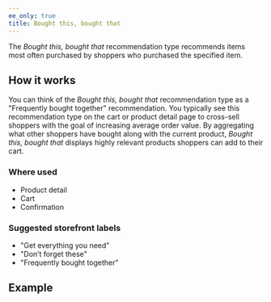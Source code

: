 ```yaml
---
ee_only: true
title: Bought this, bought that
---
```


The _Bought this, bought that_ recommendation type recommends items most often purchased by shoppers who purchased the specified item.

## How it works

You can think of the _Bought this, bought that_ recommendation type as a "Frequently bought together" recommendation. You typically see this recommendation type on the cart or product detail page to cross-sell shoppers with the goal of increasing average order value. By aggregating what other shoppers have bought along with the current product, _Bought this, bought that_ displays highly relevant products shoppers can add to their cart.

### Where used

-  Product detail
-  Cart
-  Confirmation

### Suggested storefront labels

-  "Get everything you need"
-  "Don’t forget these"
-  "Frequently bought together"

## Example
